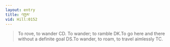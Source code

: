 ```yaml
---
layout: entry
title: འཁྱམ་
vid: Hill:0152
---
```

> To rove, to wander CD. To wander; to ramble DK.To go here and there without a definite goal DS.To wander, to roam, to travel aimlessly TC.
